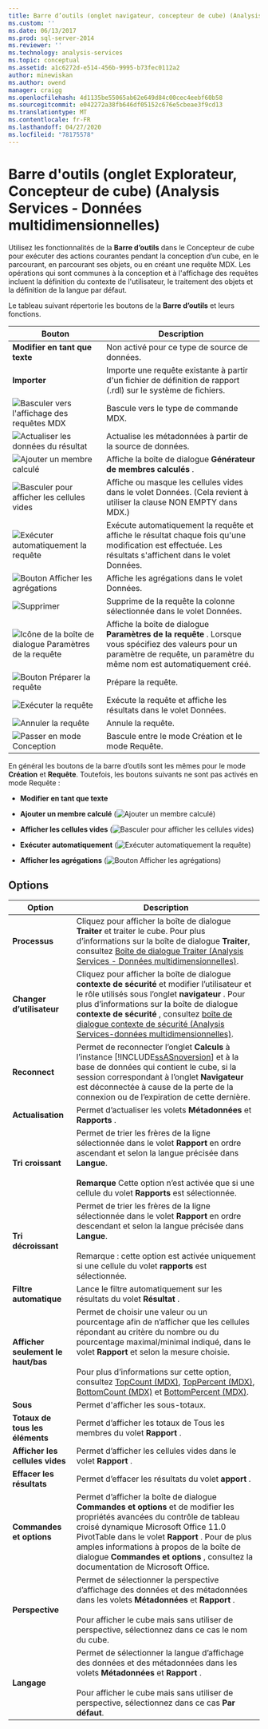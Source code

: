 ```yaml
---
title: Barre d’outils (onglet navigateur, concepteur de cube) (Analysis Services-données multidimensionnelles) | Microsoft Docs
ms.custom: ''
ms.date: 06/13/2017
ms.prod: sql-server-2014
ms.reviewer: ''
ms.technology: analysis-services
ms.topic: conceptual
ms.assetid: a1c6272d-e514-456b-9995-b73fec0112a2
author: minewiskan
ms.author: owend
manager: craigg
ms.openlocfilehash: 4d1135be55065ab62e649d84c00cec4eebf60b58
ms.sourcegitcommit: e042272a38fb646df05152c676e5cbeae3f9cd13
ms.translationtype: MT
ms.contentlocale: fr-FR
ms.lasthandoff: 04/27/2020
ms.locfileid: "78175578"
---
```

# <a name="toolbar-browser-tab-cube-designer-analysis-services---multidimensional-data"></a>Barre d'outils (onglet Explorateur, Concepteur de cube) (Analysis Services - Données multidimensionnelles)
  Utilisez les fonctionnalités de la **Barre d’outils** dans le Concepteur de cube pour exécuter des actions courantes pendant la conception d’un cube, en le parcourant, en parcourant ses objets, ou en créant une requête MDX. Les opérations qui sont communes à la conception et à l'affichage des requêtes incluent la définition du contexte de l'utilisateur, le traitement des objets et la définition de la langue par défaut.

 Le tableau suivant répertorie les boutons de la **Barre d’outils** et leurs fonctions.

|Bouton|Description|
|------------|-----------------|
|**Modifier en tant que texte**|Non activé pour ce type de source de données.|
|**Importer**|Importe une requête existante à partir d'un fichier de définition de rapport (.rdl) sur le système de fichiers.|
|![Basculer vers l'affichage des requêtes MDX](media/rsqdicon-commandtypemdx.gif "Basculer vers l'affichage des requêtes MDX")|Bascule vers le type de commande MDX.|
|![Actualiser les données du résultat](media/rsqdicon-refresh.gif "Actualiser les données du résultat")|Actualise les métadonnées à partir de la source de données.|
|![Ajouter un membre calculé](media/rsqdicon-addcalculatedmember.gif "Ajouter un membre calculé")|Affiche la boîte de dialogue **Générateur de membres calculés** .|
|![Basculer pour afficher les cellules vides](media/rsqdicon-showemptycells.gif "Basculer pour afficher les cellules vides")|Affiche ou masque les cellules vides dans le volet Données. (Cela revient à utiliser la clause NON EMPTY dans MDX.)|
|![Exécuter automatiquement la requête](media/rsqdicon-autoexecute.gif "Exécuter automatiquement la requête")|Exécute automatiquement la requête et affiche le résultat chaque fois qu'une modification est effectuée. Les résultats s'affichent dans le volet Données.|
|![Bouton Afficher les agrégations](media/rsqdicon-showaggregations.gif "Bouton Afficher les agrégations")|Affiche les agrégations dans le volet Données.|
|![Supprimer](media/rsqdicon-delete.gif "DELETE")|Supprime de la requête la colonne sélectionnée dans le volet Données.|
|![Icône de la boîte de dialogue Paramètres de la requête](media/iconqueryparameter.gif "Icône de la boîte de dialogue Paramètres de la requête")|Affiche la boîte de dialogue **Paramètres de la requête** . Lorsque vous spécifiez des valeurs pour un paramètre de requête, un paramètre du même nom est automatiquement créé.|
|![Bouton Préparer la requête](media/rsqdicon-preparequery.gif "Bouton Préparer la requête")|Prépare la requête.|
|![Exécuter la requête](media/rsqdicon-run.gif "Exécuter la requête")|Exécute la requête et affiche les résultats dans le volet Données.|
|![Annuler la requête](media/rsqdicon-cancel.gif "Annuler la requête")|Annule la requête.|
|![Passer en mode Conception](media/rsqdicon-designmode.gif "Passer en mode Création")|Bascule entre le mode Création et le mode Requête.|

 En général les boutons de la barre d’outils sont les mêmes pour le mode **Création** et **Requête**. Toutefois, les boutons suivants ne sont pas activés en mode Requête :

-   **Modifier en tant que texte**

-   **Ajouter un membre calculé** (![Ajouter un membre calculé](media/rsqdicon-addcalculatedmember.gif "Ajouter un membre calculé"))

-   **Afficher les cellules vides** (![Basculer pour afficher les cellules vides](media/rsqdicon-showemptycells.gif "Basculer pour afficher les cellules vides"))

-   **Exécuter automatiquement** (![Exécuter automatiquement la requête](media/rsqdicon-autoexecute.gif "Exécuter automatiquement la requête"))

-   **Afficher les agrégations** (![Bouton Afficher les agrégations](media/rsqdicon-showaggregations.gif "Bouton Afficher les agrégations"))

## <a name="options"></a>Options

|Option|Description|
|------------|-----------------|
|**Processus**|Cliquez pour afficher la boîte de dialogue **Traiter** et traiter le cube. Pour plus d’informations sur la boîte de dialogue **Traiter**, consultez [Boîte de dialogue Traiter &#40;Analysis Services - Données multidimensionnelles&#41;](process-dialog-box-analysis-services-multidimensional-data.md).|
|**Changer d’utilisateur**|Cliquez pour afficher la boîte de dialogue **contexte de sécurité** et modifier l’utilisateur et le rôle utilisés sous l’onglet **navigateur** . Pour plus d’informations sur la boîte de dialogue **contexte de sécurité** , consultez [boîte de dialogue contexte de sécurité &#40;Analysis Services-données multidimensionnelles&#41;](security-context-dialog-box-analysis-services-multidimensional-data.md).|
|**Reconnect**|Permet de reconnecter l’onglet **Calculs** à l’instance [!INCLUDE[ssASnoversion](../includes/ssasnoversion-md.md)] et à la base de données qui contient le cube, si la session correspondant à l’onglet **Navigateur** est déconnectée à cause de la perte de la connexion ou de l’expiration de cette dernière.|
|**Actualisation**|Permet d’actualiser les volets **Métadonnées** et **Rapports** .|
|**Tri croissant**|Permet de trier les frères de la ligne sélectionnée dans le volet **Rapport** en ordre ascendant et selon la langue précisée dans **Langue**.<br /><br /> **Remarque** Cette option n’est activée que si une cellule du volet **Rapports** est sélectionnée.|
|**Tri décroissant**|Permet de trier les frères de la ligne sélectionnée dans le volet **Rapport** en ordre descendant et selon la langue précisée dans **Langue**.<br /><br /> Remarque : cette option est activée uniquement si une cellule du volet **rapports** est sélectionnée.|
|**Filtre automatique**|Lance le filtre automatiquement sur les résultats du volet **Résultat** .|
|**Afficher seulement le haut/bas**|Permet de choisir une valeur ou un pourcentage afin de n’afficher que les cellules répondant au critère du nombre ou du pourcentage maximal/minimal indiqué, dans le volet **Rapport** et selon la mesure choisie.<br /><br /> Pour plus d’informations sur cette option, consultez [TopCount &#40;MDX&#41;](/sql/mdx/topcount-mdx), [TopPercent &#40;MDX&#41;](/sql/mdx/toppercent-mdx), [BottomCount &#40;MDX&#41;](/sql/mdx/bottomcount-mdx) et [BottomPercent &#40;MDX&#41;](/sql/mdx/bottompercent-mdx).|
|**Sous**|Permet d'afficher les sous-totaux.|
|**Totaux de tous les éléments**|Permet d’afficher les totaux de Tous les membres du volet **Rapport** .|
|**Afficher les cellules vides**|Permet d’afficher les cellules vides dans le volet **Rapport** .|
|**Effacer les résultats**|Permet d’effacer les résultats du volet **apport** .|
|**Commandes et options**|Permet d’afficher la boîte de dialogue **Commandes et options** et de modifier les propriétés avancées du contrôle de tableau croisé dynamique Microsoft Office 11.0 PivotTable dans le volet **Rapport** . Pour de plus amples informations à propos de la boîte de dialogue **Commandes et options** , consultez la documentation de Microsoft Office.|
|**Perspective**|Permet de sélectionner la perspective d’affichage des données et des métadonnées dans les volets **Métadonnées** et **Rapport** .<br /><br /> Pour afficher le cube mais sans utiliser de perspective, sélectionnez dans ce cas le nom du cube.|
|**Langage**|Permet de sélectionner la langue d’affichage des données et des métadonnées dans les volets **Métadonnées** et **Rapport** .<br /><br /> Pour afficher le cube mais sans utiliser de perspective, sélectionnez dans ce cas **Par défaut**.|



